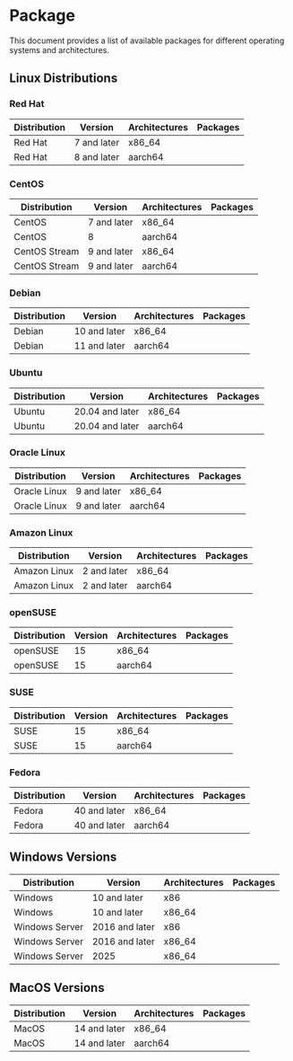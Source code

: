 # Package

This document provides a list of available packages for different operating systems and architectures.

## Linux Distributions

### Red Hat

| Distribution | Version       | Architectures | Packages |
|-------------|--------------|--------------|----------|
| Red Hat     | 7 and later  | x86_64       |          |
| Red Hat     | 8 and later  | aarch64      |          |

### CentOS

| Distribution     | Version       | Architectures | Packages |
|------------------|---------------|---------------|----------|
| CentOS           | 7 and later   | x86_64        |          |
| CentOS           | 8             | aarch64       |          |
| CentOS Stream    | 9 and later   | x86_64        |          |
| CentOS Stream    | 9 and later   | aarch64       |          |

### Debian

| Distribution | Version       | Architectures | Packages |
|-------------|----------------|---------------|----------|
| Debian      | 10 and later   | x86_64        |          |
| Debian      | 11 and later   | aarch64       |          |

### Ubuntu

| Distribution | Version        | Architectures | Packages |
|-------------|-----------------|---------------|----------|
| Ubuntu      | 20.04 and later | x86_64        |          |
| Ubuntu      | 20.04 and later | aarch64       |          |

### Oracle Linux

| Distribution    | Version      | Architectures | Packages |
|-----------------|--------------|---------------|----------|
| Oracle Linux    | 9 and later  | x86_64        |          |
| Oracle Linux    | 9 and later  | aarch64       |          |

### Amazon Linux

| Distribution    | Version      | Architectures | Packages |
|-----------------|--------------|---------------|----------|
| Amazon Linux    | 2 and later  | x86_64        |          |
| Amazon Linux    | 2 and later  | aarch64       |          |

### openSUSE

| Distribution | Version      | Architectures | Packages |
|--------------|--------------|---------------|----------|
| openSUSE     | 15           | x86_64        |          |
| openSUSE     | 15           | aarch64       |          |

### SUSE

| Distribution | Version      | Architectures | Packages |
|-------------|---------------|--------------|-----------|
| SUSE        | 15            | x86_64       |           |
| SUSE        | 15            | aarch64      |           |

### Fedora

| Distribution | Version      | Architectures | Packages |
|--------------|--------------|---------------|----------|
| Fedora       | 40 and later | x86_64        |          |
| Fedora       | 40 and later | aarch64       |          |

## Windows Versions

| Distribution     | Version        | Architectures | Packages |
|------------------|----------------|---------------|----------|
| Windows          | 10 and later   | x86           |          |
| Windows          | 10 and later   | x86_64        |          |
| Windows Server   | 2016 and later | x86           |          |
| Windows Server   | 2016 and later | x86_64        |          |
| Windows Server   | 2025           | x86_64        |          |

## MacOS Versions

| Distribution | Version     | Architectures | Packages |
|-------------|--------------|---------------|----------|
| MacOS       | 14 and later | x86_64        |          |
| MacOS       | 14 and later | aarch64       |          |
